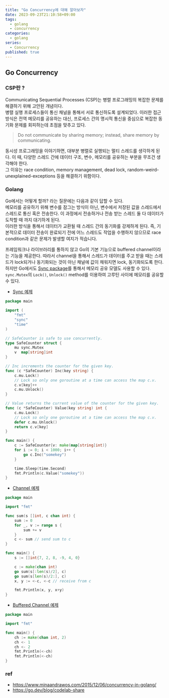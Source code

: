 ```yaml
---
title: "Go Concurrency에 대해 알아보자"
date: 2023-09-23T21:10:58+09:00
tags:
  - golang
  - concurrency
categories:
  - golang
series:
  - Concurrency
published: true
---
```


## Go Concurrency

### CSP란 ?

Communicating Sequential Processes (CSP)는 병렬 프로그래밍의 복잡한 문제를 해결하기 위해 고안된 개념이다.  
병렬 실행 프로세스들이 통신 채널을 통해서 서로 통신하도록 설계되었다. 이러한 접근 방식은 전역 메모리를 공유하는 대신, 프로세스 간의 명시적 통신을 중심으로 복잡한 동기화 문제를 회피하는데 초점을 맞추고 있다.

> Do not communicate by sharing memory; instead, share memory by communicating.

동시성 프로그래밍을 이야기하면, 대부분 병렬로 실행되는 멀티 스레드를 생각하게 된다. 이 때, 다양한 스레드 간에 데이터 구조, 변수, 메모리를 공유하는 부분을 무조건 생각해야 한다.  
그 이유는 race condition, memory management, dead lock, random-weird-unexplained-exceptions 등을 해결하기 위함이다.

### Golang

Go에서는 어떻게 할까? 라는 질문에는 다음과 같이 답할 수 있다.  
메모리를 공유하기 위해 변수를 잠그는 방식이 아닌, 변수에서 저장된 값을 스레드에서 스레드로 통신 혹은 전송한다. 이 과정에서 전송하거나 전송 받는 스레드 둘 다 데이터가 도착할 때 까지 대기하게 된다.  
이러한 방식을 통해서 데이터가 교환될 때 스레드 간의 동기화를 강제하게 된다. 즉, 기본적으로 데이터 전송이 완료되기 전에 어느 스레드도 작업을 수행하지 않으므로 race condition과 같은 문제가 발생할 여지가 적습니다.

프레임워크나 라이브러리를 통하지 않고 Go의 기본 기능으로 buffered channel이라는 기능을 제공한다. 따라서 channel을 통해서 스레드가 데이터를 주고 받을 때는 스레드가 lock되거나 동기화되는 것이 아닌 채널에 값이 채워지면 lock, 동기화되도록 한다.  
하지만 Go에서도 [Sync package](https://pkg.go.dev/sync)를 통해서 메모리 공유 모델도 사용할 수 있다. `sync.Mutex`의 `Lock()`, `Unlock()` method를 이용하여 고루틴 사이에 메모리를 공유할 수 있다.

- [Sync 예제](https://go.dev/tour/concurrency/9)

```go
package main

import (
	"fmt"
	"sync"
	"time"
)

// SafeCounter is safe to use concurrently.
type SafeCounter struct {
	mu sync.Mutex
	v  map[string]int
}

// Inc increments the counter for the given key.
func (c *SafeCounter) Inc(key string) {
	c.mu.Lock()
	// Lock so only one goroutine at a time can access the map c.v.
	c.v[key]++
	c.mu.Unlock()
}

// Value returns the current value of the counter for the given key.
func (c *SafeCounter) Value(key string) int {
	c.mu.Lock()
	// Lock so only one goroutine at a time can access the map c.v.
	defer c.mu.Unlock()
	return c.v[key]
}

func main() {
	c := SafeCounter{v: make(map[string]int)}
	for i := 0; i < 1000; i++ {
		go c.Inc("somekey")
	}

	time.Sleep(time.Second)
	fmt.Println(c.Value("somekey"))
}
```

- [Channel 예제](https://go.dev/tour/concurrency/2)

```go
package main

import "fmt"

func sum(s []int, c chan int) {
	sum := 0
	for _, v := range s {
		sum += v
	}
	c <- sum // send sum to c
}

func main() {
	s := []int{7, 2, 8, -9, 4, 0}

	c := make(chan int)
	go sum(s[:len(s)/2], c)
	go sum(s[len(s)/2:], c)
	x, y := <-c, <-c // receive from c

	fmt.Println(x, y, x+y)
}
```

- [Buffered Channel 예제](https://go.dev/tour/concurrency/3)

```go
package main

import "fmt"

func main() {
	ch := make(chan int, 2)
	ch <- 1
	ch <- 2
	fmt.Println(<-ch)
	fmt.Println(<-ch)
}
```

### ref

- https://www.minaandrawos.com/2015/12/06/concurrency-in-golang/
- https://go.dev/blog/codelab-share